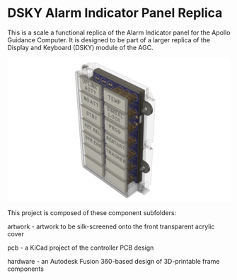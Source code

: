 # DSKY Alarm Indicator Panel Replica

This is a scale a functional replica of the Alarm Indicator panel for the Apollo Guidance Computer. It is
designed to be part of a larger replica of the Display and Keyboard (DSKY) module of the AGC.

![See through view](images/see-thru-01.PNG "see through view")

This project is composed of these component subfolders:

artwork - artwork to be silk-screened onto the front transparent acrylic cover

pcb - a KiCad project of the controller PCB design

hardware - an Autodesk Fusion 360-based design of 3D-printable frame components

